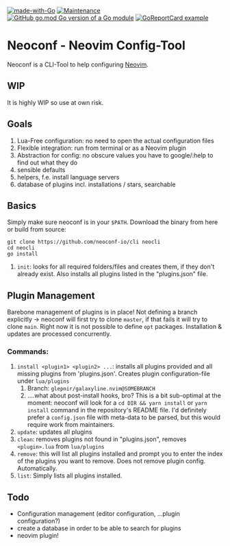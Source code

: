 [![made-with-Go](https://img.shields.io/badge/Made%20with-Go-1f425f.svg)](http://golang.org)
[![Maintenance](https://img.shields.io/badge/Maintained%3F-yes-green.svg)](https://GitHub.com/Naereen/StrapDown.js/graphs/commit-activity)
[![GitHub go.mod Go version of a Go module](https://img.shields.io/github/go-mod/go-version/neoconf-io/cli)](https://github.com/neoconf-io/cli)
[![GoReportCard example](https://goreportcard.com/badge/github.com/neoconf-io/cli)](https://goreportcard.com/report/github.com/neoconf-io/cli)

# Neoconf - Neovim Config-Tool

Neoconf is a CLI-Tool to help configuring [Neovim](https://github.com/neovim/neovim).

## WIP

It is highly WIP so use at own risk.

## Goals

1. Lua-Free configuration: no need to open the actual configuration files
2. Flexible integration: run from terminal or as a Neovim plugin
3. Abstraction for config: no obscure values you have to google/:help to find out what they do
4. sensible defaults
5. helpers, f.e. install language servers
6. database of plugins incl. installations / stars, searchable

## Basics

Simply make sure neoconf is in your `$PATH`. Download the binary from here or build from source:

```
git clone https://github.com/neoconf-io/cli neocli
cd neocli
go install
```

1. `init`: looks for all required folders/files and creates them, if they don't already exist. Also installs all plugins listed in the "plugins.json" file.

## Plugin Management

Barebone management of plugins is in place! Not defining a branch explicitly -> neoconf will first try to clone `master`, if that fails it will try to clone `main`. Right now it is not possible to define `opt` packages. Installation & updates are processed concurrently.

### Commands:

1. `install <plugin1> <plugin2> ...`: installs all plugins provided and all missing plugins from 'plugins.json'. Creates plugin configuration-file under `lua/plugins`
   1. Branch: `glepnir/galaxyline.nvim@SOMEBRANCH`
   2. ....what about post-install hooks, bro? This is a bit sub-optimal at the moment: neoconf will look for a `cd DIR && yarn install` or `yarn install` command in the repository's README file. I'd definitely prefer a `config.json` file with meta-data to be parsed, but this would require work from maintainers.
2. `update`: updates all plugins
3. `clean`: removes plugins not found in "plugins.json", removes `<plugin>.lua` from `lua/plugins`
4. `remove`: this will list all plugins installed and prompt you to enter the index of the plugins you want to remove. Does not remove plugin config. Automatically.
5. `list`: Simply lists all plugins installed.

## Todo

- Configuration management (editor configuration, ...plugin configuration?)
- create a database in order to be able to search for plugins
- neovim plugin!
